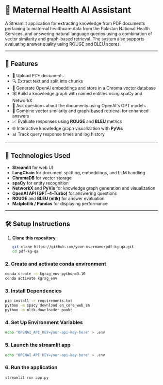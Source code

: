 # 🧠 Maternal Health AI Assistant

A Streamlit application for extracting knowledge from PDF documents pertaining to maternal healthcare data from the Pakistan National Health Services, and answering natural language queries using a combination of vector similarity and graph-based retrieval. The system also supports evaluating answer quality using ROUGE and BLEU scores.

---

## 🚀 Features

- 📄 Upload PDF documents
- 🔍 Extract text and split into chunks
- 🧠 Generate OpenAI embeddings and store in a Chroma vector database
- 🕸 Build a knowledge graph with named entities using spaCy and NetworkX
- 🧾 Ask questions about the documents using OpenAI's GPT models
- 🔄 Combine vector similarity and graph-based retrieval for enhanced answers
- 📈 Evaluate responses using **ROUGE** and **BLEU** metrics
- 🌐 Interactive knowledge graph visualization with **PyVis**
- 📊 Track query response times and log history

---

## 🧰 Technologies Used

- **Streamlit** for web UI
- **LangChain** for document splitting, embeddings, and LLM handling
- **ChromaDB** for vector storage
- **spaCy** for entity recognition
- **NetworkX** and **PyVis** for knowledge graph generation and visualization
- **OpenAI API (GPT-4-Turbo)** for answering questions
- **ROUGE** and **BLEU (nltk)** for answer evaluation
- **Matplotlib / Pandas** for displaying performance

---

## 🛠 Setup Instructions

1. **Clone this repository**  
   ```bash
   git clone https://github.com/your-username/pdf-kg-qa.git
   cd pdf-kg-qa


### 2. Create and activate conda environment

```bash
conda create -n kgrag_env python=3.10
conda activate kgrag_env
```

### 3. Install Dependencies

```bash
pip install -r requirements.txt
python -m spacy download en_core_web_sm
python -m nltk.downloader punkt
```

### 4. Set Up Environment Variables

```bash
echo "OPENAI_API_KEY=your-api-key-here" > .env
```

### 5. Launch the streamlit app

```bash
echo "OPENAI_API_KEY=your-api-key-here" > .env
```

### 6. Run the application

```bash
streamlit run app.py
```

